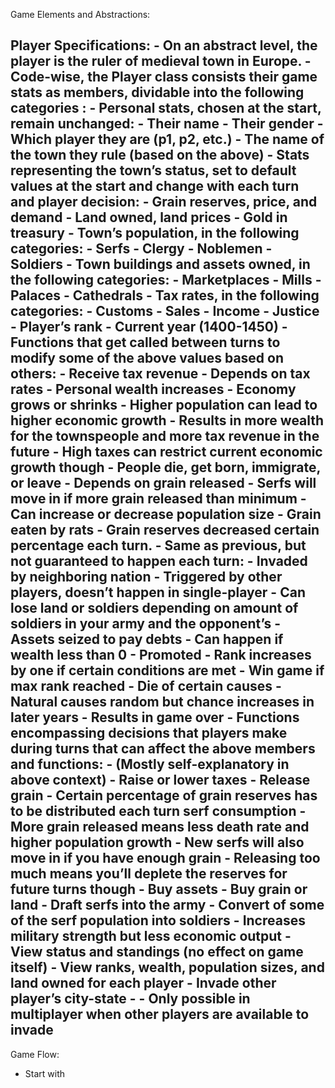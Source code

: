 Game Elements and Abstractions:

Player Specifications:
	- On an abstract level, the player is the ruler of medieval town in Europe.
	- Code-wise, the Player class consists their game stats as members, dividable into the following categories :
		- Personal stats, chosen at the start, remain unchanged:
			- Their name
			- Their gender
			- Which player they are (p1, p2, etc.)
			- The name of the town they rule (based on the above)
		- Stats representing the town’s status, set to default values at the start and change with each turn and player decision:
			- Grain reserves, price, and demand
			- Land owned, land prices
			- Gold in treasury
			- Town’s population, in the following categories:
				- Serfs
				- Clergy
				- Noblemen
				- Soldiers
			- Town buildings and assets owned, in the following categories:
				- Marketplaces
				- Mills
				- Palaces
				- Cathedrals
			- Tax rates, in the following categories:
				- Customs
				- Sales
				- Income
				- Justice
			- Player’s rank
			- Current year (1400-1450)
		- Functions that get called between turns to modify some of the above values based on others:
			- Receive tax revenue 
				- Depends on tax rates
				- Personal wealth increases
			- Economy grows or shrinks
				- Higher population can lead to higher economic growth
				- Results in more wealth for the townspeople and more tax revenue in the future
				- High taxes can restrict current economic growth though
			- People die, get born, immigrate, or leave
				- Depends on grain released
				- Serfs will move in if more grain released than minimum
				- Can increase or decrease population size
			- Grain eaten by rats
				- Grain reserves decreased certain percentage each turn.
		- Same as previous, but not guaranteed to happen each turn:
			- Invaded by neighboring nation
				- Triggered by other players, doesn’t happen in single-player
				- Can lose land or soldiers depending on amount of soldiers in your army and the opponent’s
			- Assets seized to pay debts
				- Can happen if wealth less than 0
			- Promoted
				- Rank increases by one if certain conditions are met
				- Win game if max rank reached
			- Die of certain causes
				- Natural causes random but chance increases in later years
				- Results in game over
		- Functions encompassing decisions that players make during turns that can affect the above members and functions:
			- (Mostly self-explanatory in above context)
			- Raise or lower taxes
			- Release grain
				- Certain percentage of grain reserves has to be distributed each turn serf consumption
				- More grain released means less death rate and higher population growth
				- New serfs will also move in if you have enough grain
				- Releasing too much means you’ll deplete the reserves for future turns though
			- Buy assets
			- Buy grain or land
			- Draft serfs into the army
				- Convert of some of the serf population into soldiers
				- Increases military strength but less economic output
			- View status and standings (no effect on game itself)
				- View ranks, wealth, population sizes, and land owned for each player
			- Invade other player’s city-state
				- 
				- Only possible in multiplayer when other players are available to invade
- 

Game Flow:
- Start with



